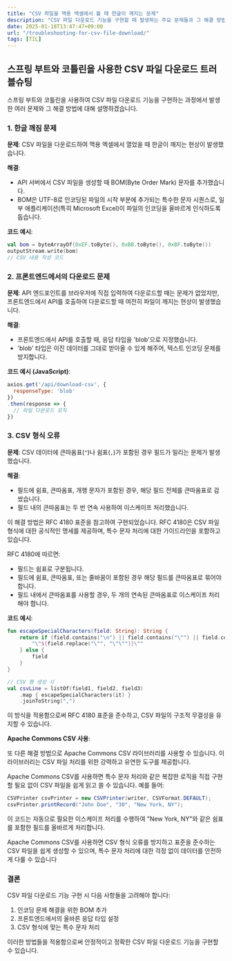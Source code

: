 ```yaml
---
title: "CSV 파일을 맥용 엑셀에서 볼 때 한글이 깨지는 문제"
description: "CSV 파일 다운로드 기능을 구현할 때 발생하는 주요 문제들과 그 해결 방법을 다룹니다. 주요 내용으로는 한글 깨짐 문제 해결을 위한 BOM 문자 추가, 프론트엔드에서의 다운로드 문제 해결을 위한 'blob' 타입 지정, CSV 형식 오류 해결을 위한 특수 문자 처리 방법 등이 포함됩니다."
date: 2025-01-18T13:47:47+09:00
url: "/troubleshooting-for-csv-file-download/"
tags: [TIL]
---
```


## 스프링 부트와 코틀린을 사용한 CSV 파일 다운로드 트러블슈팅

스프링 부트와 코틀린을 사용하여 CSV 파일 다운로드 기능을 구현하는 과정에서 발생한 여러 문제와 그 해결 방법에 대해 설명하겠습니다.

### 1. 한글 깨짐 문제

**문제**: CSV 파일을 다운로드하여 맥용 엑셀에서 열었을 때 한글이 깨지는 현상이 발생했습니다.

**해결**:
- API 서버에서 CSV 파일을 생성할 때 BOM(Byte Order Mark) 문자를 추가했습니다.
- BOM은 UTF-8로 인코딩된 파일의 시작 부분에 추가되는 특수한 문자 시퀀스로, 일부 애플리케이션(특히 Microsoft Excel)이 파일의 인코딩을 올바르게 인식하도록 돕습니다.

**코드 예시**:
```kotlin
val bom = byteArrayOf(0xEF.toByte(), 0xBB.toByte(), 0xBF.toByte())
outputStream.write(bom)
// CSV 내용 작성 코드
```

### 2. 프론트엔드에서의 다운로드 문제

**문제**: API 엔드포인트를 브라우저에 직접 입력하여 다운로드할 때는 문제가 없었지만, 프론트엔드에서 API를 호출하여 다운로드할 때 여전히 파일이 깨지는 현상이 발생했습니다.

**해결**:
- 프론트엔드에서 API를 호출할 때, 응답 타입을 'blob'으로 지정했습니다.
- 'blob' 타입은 이진 데이터를 그대로 받아올 수 있게 해주어, 텍스트 인코딩 문제를 방지합니다.

**코드 예시 (JavaScript)**:
```javascript
axios.get('/api/download-csv', {
  responseType: 'blob'
})
.then(response => {
  // 파일 다운로드 로직
})
```

### 3. CSV 형식 오류

**문제**: CSV 데이터에 큰따옴표(`"`)나 쉼표(`,`)가 포함된 경우 필드가 밀리는 문제가 발생했습니다.

**해결**:
- 필드에 쉼표, 큰따옴표, 개행 문자가 포함된 경우, 해당 필드 전체를 큰따옴표로 감쌌습니다.
- 필드 내의 큰따옴표는 두 번 연속 사용하여 이스케이프 처리했습니다.

이 해결 방법은 RFC 4180 표준을 참고하여 구현되었습니다. RFC 4180은 CSV 파일 형식에 대한 공식적인 명세를 제공하며, 특수 문자 처리에 대한 가이드라인을 포함하고 있습니다.

RFC 4180에 따르면:
- 필드는 쉼표로 구분됩니다.
- 필드에 쉼표, 큰따옴표, 또는 줄바꿈이 포함된 경우 해당 필드를 큰따옴표로 묶어야 합니다.
- 필드 내에서 큰따옴표를 사용할 경우, 두 개의 연속된 큰따옴표로 이스케이프 처리해야 합니다.

**코드 예시**:
```kotlin
fun escapeSpecialCharacters(field: String): String {
    return if (field.contains("\n") || field.contains("\"") || field.contains(",")) {
        "\"${field.replace("\"", "\"\"")}\""
    } else {
        field
    }
}

// CSV 행 생성 시
val csvLine = listOf(field1, field2, field3)
    .map { escapeSpecialCharacters(it) }
    .joinToString(",")
```

이 방식을 적용함으로써 RFC 4180 표준을 준수하고, CSV 파일의 구조적 무결성을 유지할 수 있습니다.

**Apache Commons CSV 사용**:

또 다른 해결 방법으로 Apache Commons CSV 라이브러리를 사용할 수 있습니다. 이 라이브러리는 CSV 파일 처리를 위한 강력하고 유연한 도구를 제공합니다.

Apache Commons CSV를 사용하면 특수 문자 처리와 같은 복잡한 로직을 직접 구현할 필요 없이 CSV 파일을 쉽게 읽고 쓸 수 있습니다. 예를 들어:

```java
CSVPrinter csvPrinter = new CSVPrinter(writer, CSVFormat.DEFAULT);
csvPrinter.printRecord("John Doe", "30", "New York, NY");
```

이 코드는 자동으로 필요한 이스케이프 처리를 수행하여 "New York, NY"와 같은 쉼표를 포함한 필드를 올바르게 처리합니다.

Apache Commons CSV를 사용하면 CSV 형식 오류를 방지하고 표준을 준수하는 CSV 파일을 쉽게 생성할 수 있으며, 특수 문자 처리에 대한 걱정 없이 데이터를 안전하게 다룰 수 있습니다

### 결론

CSV 파일 다운로드 기능 구현 시 다음 사항들을 고려해야 합니다:

1. 인코딩 문제 해결을 위한 BOM 추가
2. 프론트엔드에서의 올바른 응답 타입 설정
3. CSV 형식에 맞는 특수 문자 처리

이러한 방법들을 적용함으로써 안정적이고 정확한 CSV 파일 다운로드 기능을 구현할 수 있습니다.